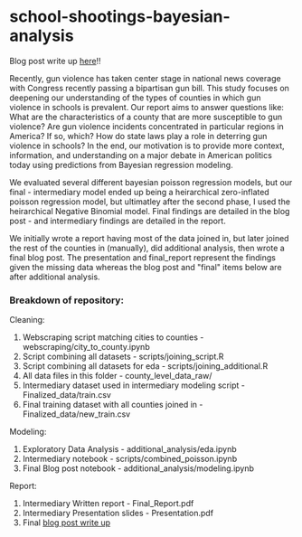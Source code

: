 # school-shootings-bayesian-analysis

Blog post write up [here](https://alexbass.me/posts/bayesian_county/)!!

Recently, gun violence has taken center stage in national news coverage with Congress recently passing a bipartisan gun bill. This study focuses on deepening our understanding of the types of counties in which gun violence in schools is prevalent. Our report aims to answer questions like: What are the characteristics of a county that are more susceptible to gun violence? Are gun violence incidents concentrated in particular regions in America? If so, which? How do state laws play a role in deterring gun violence in schools? In the end, our motivation is to provide more context, information, and understanding on a major debate in American politics today using predictions from Bayesian regression modeling.

We evaluated several different bayesian poisson regression models, but our final - intermediary model ended up being a heirarchical zero-inflated poisson regression model, but ultimatley after the second phase, I used the heirarchical Negative Binomial model. Final findings are detailed in the blog post - and intermediary findings are detailed in the report.

We initially wrote a report having most of the data joined in, but later joined the rest of the counties in (manually), did additional analysis, then wrote a final blog post. The presentation and final_report represent the findings given the missing data whereas the blog post and "final" items below are after additional analysis.

### Breakdown of repository:

Cleaning:
1. Webscraping script matching cities to counties - webscraping/city_to_county.ipynb
2. Script combining all datasets - scripts/joining_script.R
3. Script combining all datasets for eda - scripts/joining_additional.R  
4. All data files in this folder - county_level_data_raw/  
5. Intermediary dataset used in intermediary modeling script - Finalized_data/train.csv  
6. Final training dataset with all counties joined in - Finalized_data/new_train.csv

Modeling:
1. Exploratory Data Analysis - additional_analysis/eda.ipynb
2. Intermediary notebook - scripts/combined_poisson.ipynb
3. Final Blog post notebook - additional_analysis/modeling.ipynb

Report:
1. Intermediary Written report - Final_Report.pdf
2. Intermediary Presentation slides - Presentation.pdf
3. Final [blog post write up](https://alexbass.me/posts/bayesian_county/)
